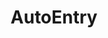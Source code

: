 ---
facebook: https://facebook.com/OCRexSoftware
linkedin: https://linkedin.com/company/autoentry
logohandle: autoentry
sort: autoentry
title: AutoEntry
twitter: https://x.com/AutoEntry_OCREX
website: https://www.autoentry.com/
---